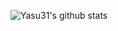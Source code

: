 ![Yasu31's github stats](https://github-readme-stats.vercel.app/api?username=Yasu31&count_private=true&show_icons=true&theme=tokyonight)

<!--
**Yasu31/Yasu31** is a ✨ _special_ ✨ repository because its `README.md` (this file) appears on your GitHub profile.

Here are some ideas to get you started:

- 🔭 I’m currently working on ...
- 🌱 I’m currently learning ...
- 👯 I’m looking to collaborate on ...
- 🤔 I’m looking for help with ...
- 💬 Ask me about ...
- 📫 How to reach me: ...
- 😄 Pronouns: ...
- ⚡ Fun fact: ...
-->
